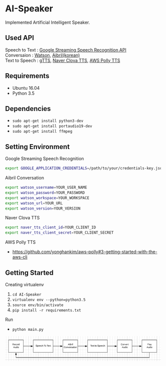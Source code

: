 # AI-Speaker
Implemented Artificial Intelligent Speaker.


## Used API
Speech to Text : [Google Streaming Speech Recognition API](https://cloud.google.com/speech/docs/streaming-recognize) \
Conversaion : [Watson](https://console.bluemix.net/docs/services/conversation/getting-started.html#gettingstarted), [Aibril(korean)](https://www.aibril.com/doc/Conversation/010.html)\
Text to Speech : [gTTS](https://pypi.python.org/pypi/gTTS), [Naver Clova TTS](https://developers.naver.com/products/clova/tts/), [AWS Polly TTS](https://aws.amazon.com/ko/polly/)


## Requirements
- Ubuntu 16.04
- Python 3.5


## Dependencies
- `sudo apt-get install python3-dev`
- `sudo apt-get install portaudio19-dev`
- `sudo apt-get install ffmpeg`


## Setting Environment
Google Streaming Speech Recognition 
```bash
export GOOGLE_APPLICATION_CREDENTIALS=/path/to/your/credentials-key.json
```

Aibril Conversation
```bash
export watson_username=YOUR_USER_NAME
export watson_password=YOUR_PASSWORD
export watson_workspace=YOUR_WORKSPACE
export watson_url=YOUR_URL
export watson_version=YOUR_VERSION
```

Naver Clova TTS
```bash
export naver_tts_client_id=YOUR_CLIENT_ID
export naver_tts_client_secret=YOUR_CLIENT_SECRET
```

AWS Polly TTS
- <https://github.com/yonghankim/aws-polly#3-getting-started-with-the-aws-cli>


## Getting Started
Creating virtualenv
1. `cd AI-Speaker`
2. `virtualenv env --python=python3.5`
3. `source env/bin/activate`
4. `pip install -r requirements.txt`

Run
- `python main.py`
<div align='center'>
  <img src='/img/FlowChart.JPG'>
</div>
